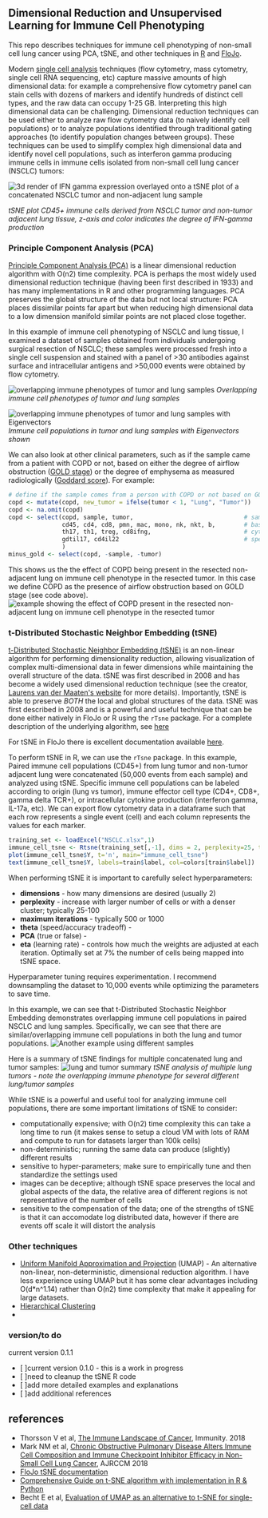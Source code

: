 ## Dimensional Reduction and Unsupervised Learning for Immune Cell Phenotyping
This repo describes techniques for immune cell phenotyping of non-small cell lung cancer using PCA, tSNE, and other techniques in [R](https://www.r-project.org/) and [FloJo](https://www.flowjo.com/solutions/flowjo). 

Modern [single cell analysis](https://en.wikipedia.org/wiki/Single-cell_analysis) techniques (flow cytometry, mass cytometry, single cell RNA sequencing, etc) capture massive amounts of high dimensional data: for example a comprehensive flow cytometry panel can stain cells with dozens of markers and identify hundreds of distinct cell types, and the raw data can occupy 1-25 GB. Interpreting this high dimensional data can be challenging. Dimensional reduction techniques can be used either to analyze raw flow cytometry data (to naively identify cell populations) or to analyze populations identified through traditional gating approaches (to identify population changes between groups). These techniques can be used to simplify complex high dimensional data and identify novel cell populations, such as interferon gamma producing immune cells in immune cells isolated from non-small cell lung cancer (NSCLC) tumors:

![3d render of IFN gamma expression overlayed onto a tSNE plot of a concatenated NSCLC tumor and non-adjacent lung sample](https://github.com/nickmmark/immune-phenotyping/blob/master/figures/IFNgamma_animated.gif)

_tSNE plot CD45+ immune cells derived from NSCLC tumor and non-tumor adjacent lung tissue, z-axis and color indicates the degree of IFN-gamma production_


### Principle Component Analysis (PCA)
[Principle Component Analysis (PCA)](https://en.wikipedia.org/wiki/Principal_component_analysis) is a linear dimensional reduction algorithm with O(n2) time complexity. PCA is perhaps the most widely used dimensional reduction technique (having been first described in 1933) and has many implementations in R and other programming languages. PCA preserves the global structure of the data but not local structure: PCA places dissimilar points far apart but when reducing high dimensional data to a low dimension manifold similar points are not placed close together.

In this example of immune cell phenotyping of NSCLC and lung tissue, I examined a dataset of samples obtained from individuals undergoing surgical resection of NSCLC; these samples were processed fresh into a single cell suspension and stained with a panel of >30 antibodies against surface and intracellular antigens and >50,000 events were obtained by flow cytometry. 

![overlapping immune phenotypes of tumor and lung samples](https://github.com/nickmmark/immune-phenotyping/blob/master/figures/lung%20tumor.png)
_Overlapping immune cell phenotypes of tumor and lung samples_


![overlapping immune phenotypes of tumor and lung samples with Eigenvectors](https://github.com/nickmmark/immune-phenotyping/blob/master/figures/lung%20tumor%20w%20eigenvectors.png)
_Immune cell populations in tumor and lung samples with Eigenvectors shown_

We can also look at other clinical parameters, such as if the sample came from a patient with COPD or not, based on either the degree of airflow obstruction ([GOLD stage](https://goldcopd.org/wp-content/uploads/2018/02/WMS-GOLD-2018-Feb-Final-to-print-v2.pdf)) or the degree of emphysema as measured radiologically ([Goddard score](https://www.researchgate.net/publication/316458451_Updates_in_computed_tomography_assessment_of_emphysema_using_computed_tomography_lung_analysis)).  For example:
```R
# define if the sample comes from a person with COPD or not based on GOLD stage
copd <- mutate(copd, new_tumor = ifelse(tumor < 1, "Lung", "Tumor"))
copd <- na.omit(copd)
copd <- select(copd, sample, tumor,                               # sample information
               cd45, cd4, cd8, pmn, mac, mono, nk, nkt, b,        # basic cell types
               th17, th1, treg, cd8ifng,                          # cytokine profiles
               gdtil17, cd4il22                                   # specific effector subsets
               )          
minus_gold <- select(copd, -sample, -tumor)
```

This shows us the the effect of COPD being present in the resected non-adjacent lung on immune cell phenotype in the resected tumor. In this case we define COPD as the presence of airflow obstruction based on GOLD stage (see code above).
![example showing the effect of COPD present in the resected non-adjacent lung on immune cell phenotype in the resected tumor](https://github.com/nickmmark/immune-phenotyping/blob/master/figures/COPD_present_or_not.png)

### t-Distributed Stochastic Neighbor Embedding (tSNE)
[t-Distributed Stochastic Neighbor Embedding (tSNE)](https://en.wikipedia.org/wiki/T-distributed_stochastic_neighbor_embedding) is an non-linear algorithm for performing dimensionality reduction, allowing visualization of complex multi-dimensional data in fewer dimensions while maintaining the overall structure of the data. tSNE was first described in 2008 and has become a widely used dimensional reduction technique (see the creator, [Laurens van der Maaten's website](https://lvdmaaten.github.io/tsne/) for more details). Importantly, tSNE is able to preserve *BOTH* the local and global structures of the data. tSNE was first described in 2008 and is a powerful and useful technique that can be done either natively in FloJo or R using the ```rTsne``` package. For a complete description of the underlying algorithm, see [here](https://www.analyticsvidhya.com/blog/2017/01/t-sne-implementation-r-python/)

For tSNE in FloJo there is excellent documentation available [here](http://docs.flowjo.com/d2/advanced-features/dimensionality-reduction/tsne/). 

To perform tSNE in R, we can use the ```rTsne``` package. In this example, Paired immune cell populations (CD45+) from lung tumor and non-tumor adjacent lung were concatenated (50,000 events from each sample) and analyzed using tSNE. Specific immune cell populations can be labeled according to origin (lung vs tumor), immune effector cell type (CD4+, CD8+, gamma delta TCR+), or intracellular cytokine production (interferon gamma, IL-17a, etc). We can export flow cytometry data in a dataframe such that each row represents a single event (cell) and each column represents the values for each marker. 

```R
training_set <- loadExcel("NSCLC.xlsx",1)
immune_cell_tsne <- Rtsne(training_set[,-1], dims = 2, perplexity=25, theta = 0.2, verbose = TRUE, PCA = TRUE, max_iter = 500)
plot(immune_cell_tsne$Y, t='n', main="immune_cell_tsne")
text(immune_cell_tsne$Y, labels=train$label, col=colors[train$label])
```

When performing tSNE it is important to carefully select hyperparameters:
- **dimensions** - how many dimensions are desired (usually 2)
- **perplexity** - increase with larger number of cells or with a denser cluster; typically 25-100
- **maximum iterations** - typically 500 or 1000
- **theta** (speed/accuracy tradeoff) - 
- **PCA** (true or false) - 
- **eta** (learning rate) - controls how much the weights are adjusted at each iteration. Optimally set at 7% the number of cells being mapped into tSNE space.

Hyperparameter tuning requires experimentation. I recommend downsampling the dataset to 10,000 events while optimizing the parameters to save time.

In this example, we can see that t-Distributed Stochastic Neighbor Embedding demonstrates overlapping immune cell populations in paired NSCLC and lung samples. Specifically, we can see that there are similar/overlapping immune cell populations in both the lung and tumor populations. 
![Another example using different samples](https://github.com/nickmmark/immune-phenotyping/blob/master/figures/27-Jul-2017-Layout.png)

Here is a summary of tSNE findings for multiple concatenated lung and tumor samples:
![lung and tumor summary](https://github.com/nickmmark/immune-phenotyping/blob/master/figures/tsne_summary.png)
_tSNE analysis of multiple lung tumors - note the overlapping immune phenotype for several different lung/tumor samples_

While tSNE is a powerful and useful tool for analyzing immune cell populations, there are some important limitations of tSNE to consider:
- computationally expensive; with O(n2) time complexity this can take a long time to run (it makes sense to setup a cloud VM with lots of RAM and compute to run for datasets larger than 100k cells)
- non-deterministic; running the same data can produce (slightly) different results
- sensitive to hyper-parameters; make sure to empirically tune and then standardize the settings used
- images can be deceptive; although tSNE space preserves the local and global aspects of the data, the relative area of different regions is not representative of the number of cells
- sensitive to the compensation of the data; one of the strengths of tSNE is that it can accomodate log distributed data, however if there are events off scale it will distort the analysis


### Other techniques
- [Uniform Manifold Approximation and Projection](https://www.biorxiv.org/content/biorxiv/early/2018/04/10/298430.full.pdf) (UMAP) - An alternative non-linear, non-deterministic, dimensional reduction algorithm. I have less experience using UMAP but it has some clear advantages including O(d*n^1.14) rather than O(n2) time complexity that make it appealing for large datasets.
- [Hierarchical Clustering](https://en.wikipedia.org/wiki/Hierarchical_clustering)
- 

### version/to do
current version 0.1.1
- [ ]current version 0.1.0 - this is a work in progress
- [ ]need to cleanup the tSNE R code
- [ ]add more detailed examples and explanations
- [ ]add additional references

## references
- Thorsson V et al, [The Immune Landscape of Cancer](https://www.ncbi.nlm.nih.gov/pubmed/29628290), Immunity. 2018
- Mark NM et al, [Chronic Obstructive Pulmonary Disease Alters Immune Cell Composition and Immune Checkpoint Inhibitor Efficacy in Non-Small Cell Lung Cancer](https://www.ncbi.nlm.nih.gov/pubmed/28934595), AJRCCM 2018
- [FloJo tSNE documentation](http://docs.flowjo.com/d2/advanced-features/dimensionality-reduction/tsne/)
- [Comprehensive Guide on t-SNE algorithm with implementation in R & Python](https://www.analyticsvidhya.com/blog/2017/01/t-sne-implementation-r-python/)
- Becht E et al, [Evaluation of UMAP as an alternative to t-SNE for single-cell data](https://www.biorxiv.org/content/biorxiv/early/2018/04/10/298430.full.pdf)
